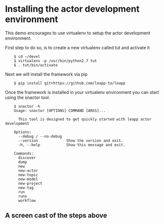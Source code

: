 # Installing the actor development environment

This demo encourages to use virtualenv to setup the actor development environment.

First step to do so, is to create a new virtualenv called tut and activate it
```shell
	$ cd ~/devel
	$ virtualenv -p /usr/bin/python2.7 tut
	$ . tut/bin/activate
```

Next we will install the framework via pip
```shell
	$ pip install git+https://github.com/leapp-to/leapp
```

Once the framework is installed in your virtualenv environment you can start using the snactor tool.
```shell
	$ snactor -h
	Usage: snactor [OPTIONS] COMMAND [ARGS]...

	  This tool is designed to get quickly started with leapp actor development

	Options:
	  --debug / --no-debug
	  --version             Show the version and exit.
	  -h, --help            Show this message and exit.

	Commands:
	  discover
	  dump
	  new
	  new-actor
	  new-topic
	  new-model
	  new-project
	  new-tag
	  run
	  runx
	  workflow
```

## A screen cast of the steps above

<asciinema-player src="_static/screencasts/install.json"></ascinema-player>
